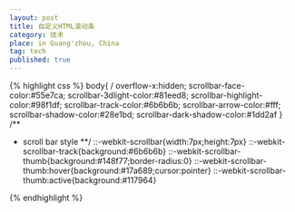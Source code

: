 ```yaml
---
layout: post
title: 自定义HTML滚动条
category: 技术
place: in Guang'zhou, China
tag: tech
published: true
---
```

{% highlight css %}
body{
/	overflow-x:hidden;
	scrollbar-face-color:#55e7ca;
	scrollbar-3dlight-color:#81eed8;
	scrollbar-highlight-color:#98f1df;
	scrollbar-track-color:#6b6b6b;
	scrollbar-arrow-color:#fff;
	scrollbar-shadow-color:#28e1bd;
	scrollbar-dark-shadow-color:#1dd2af
}
/**
 * scroll bar style
 **/
::-webkit-scrollbar{width:7px;height:7px}
::-webkit-scrollbar-track{background:#6b6b6b}
::-webkit-scrollbar-thumb{background:#148f77;border-radius:0}
::-webkit-scrollbar-thumb:hover{background:#17a689;cursor:pointer}
::-webkit-scrollbar-thumb:active{background:#117964}

{% endhighlight %}

